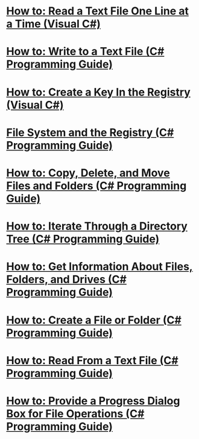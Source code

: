# [How to: Read a Text File One Line at a Time (Visual C#)](how-to-read-a-text-file-one-line-at-a-time.md)
# [How to: Write to a Text File (C# Programming Guide)](how-to-write-to-a-text-file.md)
# [How to: Create a Key In the Registry (Visual C#)](how-to-create-a-key-in-the-registry.md)
# [File System and the Registry (C# Programming Guide)](file-system-and-the-registry.md)
# [How to: Copy, Delete, and Move Files and Folders (C# Programming Guide)](how-to-copy-delete-and-move-files-and-folders.md)
# [How to: Iterate Through a Directory Tree (C# Programming Guide)](how-to-iterate-through-a-directory-tree.md)
# [How to: Get Information About Files, Folders, and Drives  (C# Programming Guide)](how-to-get-information-about-files-folders-and-drives.md)
# [How to: Create a File or Folder (C# Programming Guide)](how-to-create-a-file-or-folder.md)
# [How to: Read From a Text File (C# Programming Guide)](how-to-read-from-a-text-file.md)
# [How to: Provide a Progress Dialog Box for File Operations (C# Programming Guide)](how-to-provide-a-progress-dialog-box-for-file-operations.md)
